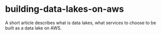 # building-data-lakes-on-aws
A short article describes what is data lakes, what services to choose to be built as a data lake on AWS.
